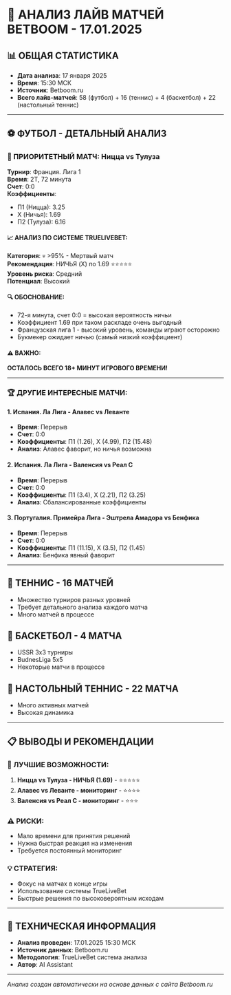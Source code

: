 # 🎯 АНАЛИЗ ЛАЙВ МАТЧЕЙ BETBOOM - 17.01.2025

## 📊 ОБЩАЯ СТАТИСТИКА
- **Дата анализа**: 17 января 2025
- **Время**: 15:30 МСК
- **Источник**: Betboom.ru
- **Всего лайв-матчей**: 58 (футбол) + 16 (теннис) + 4 (баскетбол) + 22 (настольный теннис)

---

## ⚽ ФУТБОЛ - ДЕТАЛЬНЫЙ АНАЛИЗ

### 🎯 ПРИОРИТЕТНЫЙ МАТЧ: Ницца vs Тулуза
**Турнир**: Франция. Лига 1  
**Время**: 2Т, 72 минута  
**Счет**: 0:0  
**Коэффициенты**: 
- П1 (Ницца): 3.25
- X (Ничья): 1.69  
- П2 (Тулуза): 6.16

#### 📈 АНАЛИЗ ПО СИСТЕМЕ TRUELIVEBET:
**Категория**: 💀 >95% - Мертвый матч  
**Рекомендация**: НИЧЬЯ (X) по 1.69 ⭐⭐⭐⭐⭐  
**Уровень риска**: Средний  
**Потенциал**: Высокий  

#### 🔍 ОБОСНОВАНИЕ:
- 72-я минута, счет 0:0 = высокая вероятность ничьи
- Коэффициент 1.69 при таком раскладе очень выгодный
- Французская лига 1 - высокий уровень, команды играют осторожно
- Букмекер ожидает ничью (самый низкий коэффициент)

#### ⚠️ ВАЖНО:
**ОСТАЛОСЬ ВСЕГО 18+ МИНУТ ИГРОВОГО ВРЕМЕНИ!**

---

### 🏆 ДРУГИЕ ИНТЕРЕСНЫЕ МАТЧИ:

#### 1. Испания. Ла Лига - Алавес vs Леванте
- **Время**: Перерыв
- **Счет**: 0:0
- **Коэффициенты**: П1 (1.26), X (4.99), П2 (15.48)
- **Анализ**: Алавес фаворит, но ничья возможна

#### 2. Испания. Ла Лига - Валенсия vs Реал С
- **Время**: Перерыв  
- **Счет**: 0:0
- **Коэффициенты**: П1 (3.4), X (2.21), П2 (3.25)
- **Анализ**: Сбалансированные коэффициенты

#### 3. Португалия. Примейра Лига - Эштрела Амадора vs Бенфика
- **Время**: Перерыв
- **Счет**: 0:0
- **Коэффициенты**: П1 (11.15), X (3.5), П2 (1.45)
- **Анализ**: Бенфика явный фаворит

---

## 🎾 ТЕННИС - 16 МАТЧЕЙ
- Множество турниров разных уровней
- Требует детального анализа каждого матча
- Много матчей в процессе

## 🏀 БАСКЕТБОЛ - 4 МАТЧА
- USSR 3x3 турниры
- BudnesLiga 5x5
- Некоторые матчи в процессе

## 🏓 НАСТОЛЬНЫЙ ТЕННИС - 22 МАТЧА
- Много активных матчей
- Высокая динамика

---

## 📋 ВЫВОДЫ И РЕКОМЕНДАЦИИ

### 🎯 ЛУЧШИЕ ВОЗМОЖНОСТИ:
1. **Ницца vs Тулуза - НИЧЬЯ (1.69)** - ⭐⭐⭐⭐⭐
2. **Алавес vs Леванте - мониторинг** - ⭐⭐⭐⭐
3. **Валенсия vs Реал С - мониторинг** - ⭐⭐⭐

### ⚠️ РИСКИ:
- Мало времени для принятия решений
- Нужна быстрая реакция на изменения
- Требуется постоянный мониторинг

### 💡 СТРАТЕГИЯ:
- Фокус на матчах в конце игры
- Использование системы TrueLiveBet
- Быстрые решения по высоковероятным исходам

---

## 🔧 ТЕХНИЧЕСКАЯ ИНФОРМАЦИЯ
- **Анализ проведен**: 17.01.2025 15:30 МСК
- **Источник данных**: Betboom.ru
- **Методология**: TrueLiveBet система анализа
- **Автор**: AI Assistant

---
*Анализ создан автоматически на основе данных с сайта Betboom.ru*
